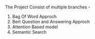 The Project Consist of multiple branches - 
1. Bag Of Word Approch 
2. Bert Question and Answering Approch 
3. Attention Based model
4. Semantic Search 
